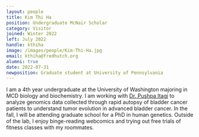 ```yaml
---
layout: people
title: Kim Thi Ha
position: Undergraduate McNair Scholar
category: Visitor
joined: Winter 2022
left: July 2022
handle: kthiha
image: /images/people/Kim-Thi-Ha.jpg
email: kthiha@fredhutch.org
alumni: true
date: 2022-07-31
newposition: Graduate student at University of Pennsylvania
---
```


 I am a 4th year undergraduate at the University of Washington majoring in MCD biology and biochemistry. I am working with [Dr. Pushpa Itagi](/people/postdoc/pushpa-itagi) to analyze genomics data collected through rapid autopsy of bladder cancer patients to understand tumor evolution in advanced bladder cancer. In the fall, I will be attending graduate school for a PhD in human genetics. Outside of the lab, I enjoy binge-reading webcomics and trying out free trials of fitness classes with my roommates.
